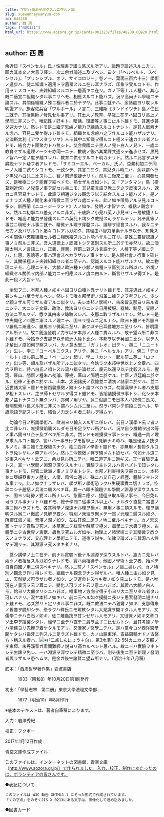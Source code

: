 ```yaml
---
title: 学問ハ淵源ヲ深クスルニ在ルノ論
slug: xuewenhayuanyua-cbb
id: 048280
author: 西 周
tags: ["NDC121"]
html_url: https://www.aozora.gr.jp/cards/001323/files/48280_60920.html
---
```


## author: 西 周

余近日「スペンセル」氏ノ性理書ヲ讀ミ感ズル所アリ。論題ヲ論述スルニ方リ、聊カ其本文ノ大意ヲ譯シ、次ニ余ガ論述ニ及ブベシ。曰ク（「ヘルベルト、スペンセル」、「プリンシプル、オフ、サイコロジー」卷ノ一、葉面三百六十三）學術ノ進歩ハ、徒ニ知識ト適用トヲ蓄積スルニ在ル耳ナラズ、印象ヲ受ルコトモ、作用ヲナスコトモ、夾雜組織スルコト一層高キニ在リ。カノ下等ナル人種ハ、其心既ニ適宜ニ組織シタル事ニサヘモ、相應スルコト能ハズ。況ヤ高尚ナル學理ニテ論ズル、其關係組織ノ殊ニ極ル者ニ於テヲヤ。此事ニ就テハ、余諸處ヨリ取レル明證アリ。旅客佐兵官「ワルポール」ノ言ニ、三維斯《サンドイツチ》島ノ住民ニ就テ、其授業師ノ發見セル事アリ。其土人ノ教育、早歳ニ在テハ固ヨリ高上ノ學問ニ非ズシテ、唯記性ノ好キト、暗誦、復讀等ノ事ニ止ルト雖ドモ、其進歩甚ダ速カナリ。然レドモ是ニ繼デ思慮ノ能力ヲ練熟スルコトナシト。是其人單素ナル念ハ、容易ニ受ケ得ルト雖ドモ、組織セル念慮ハ之ヲ作ルコト能ハザルナリ。又澳斯太利《アウスタラリヤ》人モ其中ニ知識ヲ得ルコト極メテ速カナル者アレドモ、結合力ト團聚力トハ無シト。又合衆國ニテ黒人ノ兒ト白人ノ兒ト、一處ニ教育セザル道理ノ一ツモ亦同一ニテ、數歳ノ後ハ其業課共通シテ進歩セズ、黒兒ノ智ハ一定ノ度ヲ越ユレバ、教育ニ供セザルコト明カナリト。然ルニ此言ヲ以テ癖説ナリト疑フ者アレドモ、「サミユーエル、ベーカル」氏ノ、亞弗利加ニテ同一ノ人種ニ試ミシコトモ、一致シテ、其言ニ曰ク、其兒タル時ニハ、余以謂ヘラク黒兒ハ白兒ニ比スルニ、智ノ前進敏捷ナリト。然ルニ後來ニ至リ、心意開發セズ、是唯樹ニシテ能實ヲ結ベドモ、熟セザルガ如シト。又「アンタマン」島（榜葛剌近傍）ノ兒童ノ事ヲ記セル書ニモ、其兒童言語ヲ覺エテ之ヲ反復スルハ、速カニ且容易ナレドモ、此語ヲ相通ジタル觀念ヲ以テ結合スルコト能ハズト。是ノミナラズ人種ノ開化未ダ精微ニ至ラザル處ニテモ、此ノ如キ限局アルヲ見ルコト多シ。新西蘭《ニユージーランド》人ノ如キ、發明ノ才智ナク、概括ノ觀念ナシ。然ルニ初學ニハ差支アルニ非ズ。十歳許ノ小兒ハ英ノ小兒ヨリ一層敏捷ナレドモ、唯高キ能力ヲ發達スルニハ英兒ト均シク教授ス可ラザルナリ。凡テ此等ノ事並ニ瑣細ナル事ニ就テ、精微ナル理ヲ穿鑿スル、論辨ヲ理會スルハ、我々ニテモ力ノ及バザルコト屡々コレアルガ如ク、其理由ハ智力單素ナルヲ以テ、知覺スベキ關係ハ夾雜組織セル者ニ相應給スルコト能ハザルニ在リ。是殊ニ靈智認識ノ事ノミ然ルニ非ズ。吾人道徳上ノ認識トシテ區別スル所ニ於テモ亦然リ。故ニ澳斯太利人ノ言語ニハ、正義、罪業、罪罰ニ對スル言語ナク、人種下等ノ國ニテハ、仁惠、恩徳等ノ事ハ理會スベカラザルノ事トセリ。是人間社會ノ行事ト雖ドモ、其關係極メテ夾雜組織セル者ニ至テハ、認識スルコト能ハザルナリ。故ニ物理ニテモ、心理ニテモ、大顱ノ歐洲種ト小顱ノ夷種トヲ區別スル所以ハ、外境ノ組織セル關係ヲ内部ノ能力ニテ相應スルノ度ニ由ルト、斷言セザルヲ得ズト。是此一段ノ大旨ナリ。

　余思フニ、本邦人種ノ如キハ固ヨリ白種ト異ナリト雖ドモ、其差違此ノ如キノ甚シキニハ至ラザルベシ。然レドモ唯本邦學術ノ沿革ニ據テ之ヲ考フレバ、少シク顧ミザル可ラザル者アルニ似タリ。夫レ本邦ノ學術ハ、古來皆支那ヨリ來ル者ニシテ、大ニシテ文章、政治、教法ヨリ小ニシテ日用被服、器械、制産、交際ノ方法ニ至ルマデ、悉ク其由來ヲ踪跡スレバ、支那ニ取ラザルハナシ。然レドモ是中央開化ノ四邊ニ漸スルノ理ニテ、固ヨリ怪ムニ足ルナシ。歐洲ト雖ドモ希臘ヨリ羅馬ニ漸進シ、羅馬ヨリ佛英ニ至リ、漸ク以テ日耳曼地方ニ至リシハ、皆明證アル所ナリ。故ニ創造發明ノ力ヲ以テ本邦ノ人種ニ責ムルハ、敢テ望ム所ニ非ズト雖ドモ、今姑ラク支那ヲ以テ歐洲大陸ト比シ、本邦ヲ以テ英國ニ比シ、以テ人才輩出ノ度如何ヲ察スレバ、カノ意太里ニ「ガリレオ」出デヽ、英ニ「ニユートン」生レ、孛ニ「コーペルニクス」アリテ、英ニ「ヘルセル」アリ、佛ニ「デカールト」出ル前ニ英ニ「ベーコン」起リ、孛ニ「カント」起ル前ニ英ニ「ロツク」出シ等、頗ル及バザル所アルニ似タリ。今姑ラク本邦中世以上ノ文章ハ、四六ヲ用ヒ、詩ハ白氏ノ祖トスル流ハ措テ論ゼズ、慶元以還ヲ以テ比較スルモ、惺窩、羅山、闇齋ノ程朱ハ勿論、藤樹、蕃山ノ陽明ニ於ケル、仁齋ノ呉廷翰ニ於ケル、徂徠ノ王李ニ於ケル、山本、太田諸氏ノ袁鐘並ニ清初ノ諸家ニ於ケル、並ニ近世諸大家ト雖ドモ皆蹈襲摸傚ノ跡ナシト謂フベカラズ。勿論漢學ナル者ハ支那ヲ祖トスレバ、之ヲ師トセザルヲ得ズト雖ドモ、皆蹈襲摸傚ヲ事トシ、化シテ本邦ノ益トナスコト無クンバ、亦何ノ用ゾヤ。竟ニ俗諺ニモ日本人ハ摸傚ニ長ズ、發明思索ハ長ズル所ニ非ズト謂ハシムルニ至ル。然ラバ果シテ前段ニ云ヘル、早歳能語ヲ記スレドモ、結合ノ力乏シキ者ニ非ルヲ得ムヤ。

　勿論今日ノ所謂學術ハ、歐洲ヨリ輸入スル所ニ係レバ、前日ノ漢學ト云フ者ノ比ニ非レバ、唯摸傚蹈襲スルダモ日モ足ラザル所アレバ、況ヤ自ラ機軸ヲ出ス等ノ事ハ固ヨリ企テ及ブベキ所ニ非ズ。然レドモ唯摸傚ヲ事トシテ、概通一貫ノ理ヲ求ムルコト無ク、言ハバ一事ヲ行フモ哲學上ノ見解ナキ時ハ、唯是優孟ノ技タルノミ。事ニ臨ミ生疎施スナク、竟ニ西洋ノ學術ト雖ドモ、亦無用ノ長物タルコトヲ免レザルノ弊アルベシ。然ルニ今摸傚ノ弊ヲ矯メムト欲セバ、何如ナル道ニ從事スベキヤト云フニ、余ガ見ル所ニテハ、唯二道アルニ過ギズ。其一實驗ヲ主トス。其一ハ學問ノ淵源ヲ深ウスルナリ。實驗ヲ主トスルハ言ハズトモ知レタル事ナレドモ、只管ニ歐洲ノ事ノミヲ主トシテ、本邦ノ利害得失ヲ審カニシ、本邦並ニ亞細亞東方ノ歴史、人情、風俗ニ通ジ、殊ニハ又自己ノ經歴、體驗ヲ主トスル事ナリ。此ノ如クナラザレバ、學ブ所ノ學術恐ラクハ生硬事實ニ切ナラズ。空疎ニシテ趙括ノ兵法ニ屬スベキ耳。其一ハ即チ論題ナル學問ノ淵源ヲ深ウスルニテ、固ヨリ時勢ノ要スル所ナレバ、急需ニ應ジ、捷徑ヲ取ル等ノ事モ、今日免ル可ラザル事ナリトハ雖ドモ、總テ學問ニ從事スル以上ハ、ナルタケ直接ニ當世ノ事ニ拘ハラズトモ、各其科學ノ深遠ナル理ヲ極メ、無用ノ事ニ類スルモ、理ヲ講明スル爲ニハ徹底ノ見解ヲ要シ、特別ノ衆理ヲ聚メテ一貫ノ元理ニ歸スル如ク、所謂江海ノ浸、膏澤ノ潤ノ如ク、左右其源ニ逢フノ地ニ至ルベキナリ。カノ天文家トナリテ霧點ヲ究メ、本草家ニテ紅雪ヤ酵草ヲ極メ、蟲學ニテ水蟲ヲ極メ、古體學ニテ古世界ノ禽獸、蟲魚ヲ究ムルガ如キ、物理上ノ諸學術ニテ其精微ヲ悉クスノミナラズ、又心理上ノ學術ニテモ、道徳ヲ説キ、法律ヲ論ズルモ其源ハ人性マデ溯リテ、其淵源ヲ究メタキ者ナリ。

　蓋シ講學ノ上ニ在テ、前ナル實驗ト後ナル淵源ヲ深ウスルトハ、遽カニ見レバ兩ツノ者相反スルガ如クナレドモ、實ハ兩相待テ、他國ノ學術ト云フ者、始メテ自身自國ノ用ニ供スベキナリ。然ルニ前ノ「スペンセル」ノ論ニ據レバ、カノ特別ノ觀念ヲ作リ得レドモ、組織ナル觀念ヲナシ得ザルハ、唯人種ニ由ル如ク見エ、天然變ズ可ラザル者ノ如ク、之ヲ運命トスベキ者ノ如ク見ユレドモ、是ハ唯現在ノ景況ヲ云フ耳ニテ、變化ス可ラズト云フ意ニハ非ズ。其證ハ大顱ノ白人モ、始ヨリ大顱タリシニハ非ズ。唯事物ノ方向ヲ得テ小ヨリ大ニ至リタル者タル可レバナリ。況ヤ本邦ノ如キハ、前ニ云ヘル如ク摸擬ニ長ジテ思索發明ニ短ナリト雖ドモ、必ズ然リト定リタル事ニ非ズ。既ニ教法ニテハ親鸞ノ如キ、支那傳來ノ舊套ヲ脱却シテ、恐ラクハ釋氏ニモ駕軼シタル大見識ヲ開キタル人モアリ、又儒學ニテハ白石ノ如キ、徒ニ雕蟲技ヲ甘ンゼザル人モアリ、又徂徠ノ如キ文章コソ王李ヲ蹈襲シタレ、經學ニ至テハ直チニ肩ヲ孟子ニ比セムトシ、且其考據ノ學ハ清儒ヨリ先鞭ヲ着ケタルモアリ、又漢家ノ醫學ニテハ、是ハ當今コソ西洋醫學開ケタレバ齒牙ニ列スルニ足ラズト雖ドモ、カノ山脇東洋、吉益周輔ナドノ古醫方ト稱スル者ハ、![※(「二点しんにょう＋向」、第3水準1-92-55)](https://www.aozora.gr.jp/cards/001323/files/../../../gaiji/1-92/1-92-55.png)カニカノ支那ノ李東垣、朱丹溪輩ガ素問難經ノ説ヨリ高カルベシト思ハル。故ニ一ハ實驗ヲ主トシテ生踈ヲ免レ、一ハ淵源ヲ深ウシテ精微ニ至ラバ、則チ後生ニ至テ新理ノ發明者興ラザルヲ患ヘムヤ。是余ガ後生諸賢ニ望ム所ナリ。（明治十年八月稿）













底本：「西周哲學著作集」岩波書店

　　　1933（昭和8）年10月20日第1刷発行

初出：「學藝志林　第二册」東亰大學法理文學部

　　　1877（明治10）年8月印行

※底本のテキストは、著者自筆稿によります。

入力：岩澤秀紀

校正：フクポー

2017年1月12日作成

青空文庫作成ファイル：

このファイルは、インターネットの図書館、青空文庫（http://www.aozora.gr.jp/）で作られました。入力、校正、制作にあたったのは、ボランティアの皆さんです。











●表記について


	このファイルは W3C 勧告 XHTML1.1 にそった形式で作成されています。
	「くの字点」をのぞくJIS X 0213にある文字は、画像化して埋め込みました。







●図書カード